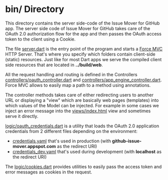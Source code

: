 # bin/ Directory

This directory contains the server side-code of the Issue Mover for GitHub app.
The server side code of Issue Mover for GitHub takes care of the OAuth 2.0
authorization flow for the app and then passes the OAuth access token to the
client using a Cookie.

The file [server.dart](server.dart) is the entry point of the program and starts
a [Force MVC](https://github.com/ForceUniverse/dart-forcemvc) HTTP Server.
That's where you specify which folders contain client-side (static) resources.
Just like for most Dart apps we serve the compiled client side resources that
are located in **../build/web**.

All the request handling and routing is defined in the Controllers
[controllers/oauth_controller.dart](controllers/oauth_controller.dart) and
[controllers/app_engine_controller.dart](controllers/app_engine_controller.dart).
Force MVC allows to easily map a path to a method using annotations.

The controller methods takes care of either redirecting users to another URL or
displaying a "view" which are basically web pages (templates) into which values
of the Model can be injected. For example in some cases we inject an error
message into the [views/index.html](views/index.html) view and sometimes serve
it directly.

[logic/oauth_credentials.dart](logic/oauth_credentials.dart) is a utility that
loads the OAuth 2.0 application credentials from 2 different files depending on
the environment:

 - [credentials.yaml](credentials.yaml) that's used in production (with **github-issue-mover.appspot.com** as the redirect URI)
 - [credentials_dev.yaml](credentials_dev.yaml) that's used during development (with **localhost** as the redirect URI)

The [logic/cookies.dart](logic/cookies.dart) provides utilities to easily pass
the access token and error messages as cookies in the request.
